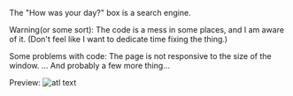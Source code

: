 The "How was your day?" box is a search engine. 

Warning(or some sort):
The code is a mess in some places, and I am aware of it.
(Don't feel like I want to dedicate time fixing the thing.)

Some problems with code:
The page is not responsive to the size of the window.
...
And probably a few more thing...

Preview:
![atl text](https://github.com/MadSmileyman/Cave/blob/master/Startpage/PreviewScreenshot.png)
